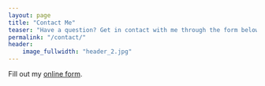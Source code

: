 ```yaml
---
layout: page
title: "Contact Me"
teaser: "Have a question? Get in contact with me through the form below."
permalink: "/contact/"
header:
    image_fullwidth: "header_2.jpg"
---
```

<div id="wufoo-zg27h7y1q4oxnd"> Fill out my <a href="https://smgroves.wufoo.com/forms/zg27h7y1q4oxnd">online form</a>. </div> <script type="text/javascript"> var zg27h7y1q4oxnd; (function(d, t) { var s = d.createElement(t), options = { 'userName':'smgroves', 'formHash':'zg27h7y1q4oxnd', 'autoResize':true, 'height':'401', 'async':true, 'host':'wufoo.com', 'header':'show', 'ssl':true }; s.src = ('https:' == d.location.protocol ?'https://':'http://') + 'secure.wufoo.com/scripts/embed/form.js'; s.onload = s.onreadystatechange = function() { var rs = this.readyState; if (rs) if (rs != 'complete') if (rs != 'loaded') return; try { zg27h7y1q4oxnd = new WufooForm(); zg27h7y1q4oxnd.initialize(options); zg27h7y1q4oxnd.display(); } catch (e) { } }; var scr = d.getElementsByTagName(t)[0], par = scr.parentNode; par.insertBefore(s, scr); })(document, 'script'); </script>